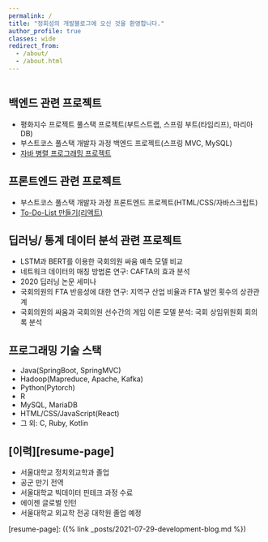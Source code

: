 ```yaml
---
permalink: /
title: "정회성의 개발블로그에 오신 것을 환영합니다."
author_profile: true
classes: wide
redirect_from: 
  - /about/
  - /about.html
---
```

<img src="{{ site.url }}{{ site.baseurl }}/assets/images/Caspar_900x550.jpg" alt=""> 

## 백엔드 관련 프로젝트
* 평화지수 프로젝트 풀스택 프로젝트(부트스트랩, 스프링 부트(타임리프), 마리아DB)
* 부스트코스 풀스택 개발자 과정 백엔드 프로젝트(스프링 MVC, MySQL)
* [자바 병렬 프로그래밍 프로젝트][concurrency-github]

## 프론트엔드 관련 프로젝트
* 부스트코스 풀스택 개발자 과정 프론트엔드 프로젝트(HTML/CSS/자바스크립트)
* [To-Do-List 만들기(리액트)][react-github]

## 딥러닝/ 통계 데이터 분석 관련 프로젝트
* LSTM과 BERT를 이용한 국회의원 싸움 예측 모델 비교
* 네트워크 데이터의 매칭 방법론 연구: CAFTA의 효과 분석
* 2020 딥러닝 논문 세미나
* 국회의원의 FTA 반응성에 대한 연구: 지역구 산업 비율과 FTA 발언 횟수의 상관관계
* 국회의원의 싸움과 국회의원 선수간의 게임 이론 모델 분석: 국회 상임위원회 회의록 분석

## 프로그래밍 기술 스택  
* Java(SpringBoot, SpringMVC)
* Hadoop(Mapreduce, Apache, Kafka)
* Python(Pytorch)
* R
* MySQL, MariaDB
* HTML/CSS/JavaScript(React)
* 그 외: C, Ruby, Kotlin

## [이력][resume-page]
* 서울대학교 정치외교학과 졸업
* 공군 만기 전역
* 서울대학교 빅데이터 핀테크 과정 수료
* 에이젠 글로벌 인턴
* 서울대학교 외교학 전공 대학원 졸업 예정

[react-github]: https://github.com/HSJung93/-React-ToDoList
[concurrency-github]: https://github.com/HSJung93/-Java-ConcurrencyInPractice
[resume-page]: ({% link _posts/2021-07-29-development-blog.md %})

